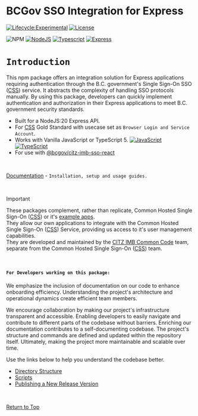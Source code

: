 # BCGov SSO Integration for Express

[![Lifecycle:Experimental](https://img.shields.io/badge/Lifecycle-Experimental-339999)](Redirect-URL)
[![License](https://img.shields.io/badge/License-Apache%202.0-blue.svg)](LICENSE)

![NPM](https://img.shields.io/badge/NPM-%23CB3837.svg?style=for-the-badge&logo=npm&logoColor=white)
[![NodeJS](https://img.shields.io/badge/Node.js_20-43853D?style=for-the-badge&logo=node.js&logoColor=white)](NodeJS)
[![Typescript](https://img.shields.io/badge/TypeScript_5-007ACC?style=for-the-badge&logo=typescript&logoColor=white)](Typescript)
[![Express](https://img.shields.io/badge/Express.js-404D59?style=for-the-badge)](Express)

# `Introduction`

This npm package offers an integration solution for Express applications requiring authentication through the B.C. government's Single Sign-On SSO ([CSS]) service. It abstracts the complexity of handling SSO protocols manually. By using this package, developers can quickly implement authentication and authorization in their Express applications to meet B.C. government security standards.

- Built for a NodeJS:20 Express API.
- For [CSS] Gold Standard with usecase set as `Browser Login and Service Account`.
- Works with Vanilla JavaScript or TypeScript 5. [![JavaScript](https://img.shields.io/badge/-F7DF1E?logo=javascript&logoColor=000)](https://www.javascript.com/) [![TypeScript](https://img.shields.io/badge/-3178C6?logo=typescript&logoColor=ffffff)](https://www.typescriptlang.org/)  
- For use with [@bcgov/citz-imb-sso-react]

<br />

[Documentation] - `Installation, setup and usage guides.`

<br />

> [!IMPORTANT] 
> These packages complement, rather than replicate, Common Hosted Single Sign-On ([CSS]) or it's [example apps].  
> They allow our own applications to integrate with the Common Hosted Single Sign-On ([CSS]) Service, providing us access to it's user management capabilities.  
> They are developed and maintained by the [CITZ IMB Common Code] team, separate from the Common Hosted Single Sign-On ([CSS]) team.  

<br />

#### `For Developers working on this package:`

We emphasize the inclusion of documentation on our code to enhance onboarding efficiency. Understanding the project's architecture and operational dynamics create efficient team members.

We encourage collaboration by making our project's infrastructure transparent and accessible. Enabling developers to easily navigate and contribute to different parts of the codebase without barriers. Enriching our documentation contributes to a self-documenting codebase. The project's structure and commands are defined and updated within the repository itself. Ultimately, making the project more maintainable and scalable over time.

Use the links below to help you understand the codebase better.

- [Directory Structure]
- [Scripts]
- [Publishing a New Release Version]

<br />

[Return to Top](#bcgov-sso-integration-for-express)

<!-- Link References -->
[CSS]: https://bcgov.github.io/sso-requests
[@bcgov/citz-imb-sso-react]: https://github.com/bcgov/citz-imb-sso-react
[GitHub Repository]: https://github.com/bcgov/citz-imb-sso-express
[NPM Package]: https://www.npmjs.com/package/@bcgov/citz-imb-sso-express
[example apps]: https://github.com/bcgov/keycloak-example-apps
[CITZ IMB Common Code]: mailto:citz.codemvp@gov.bc.ca?subject=SSO%20Packages%20Support
[Purpose and Benefits of This Package]: https://github.com/bcgov/citz-imb-sso-express/wiki/Purpose-and-Benefits-of-This-Package

[Documentation]: https://github.com/bcgov/citz-imb-sso-express/wiki
[Directory Structure]: https://github.com/bcgov/citz-imb-sso-express/wiki/11-Directory-Structure
[Scripts]: https://github.com/bcgov/citz-imb-sso-express/wiki/12-Scripts
[Publishing a New Release Version]: https://github.com/bcgov/citz-imb-sso-express/wiki/13-Publishing-a-New-Release-Version
